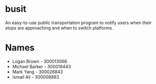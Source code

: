 # busit
An easy-to-use public transportation program to notify users when their stops are approaching and when to switch platforms.

# Names
 * Logan Brown - 300013066
 * Michael Barker - 300018443
 * Mark Yang - 300026843
 * Ismail Ali - 300008883
